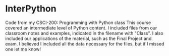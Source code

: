 # InterPython
Code from my CSCI-200: Programming with Python class
This course covered an intermediate level of Python content.
I included files from our classroom notes and examples, indicated in the filename with "Class".
I also included our applications of the material, such as the Final Project and exam.
I believed I included all the data necessary for the files, but if I missed one let me know!
